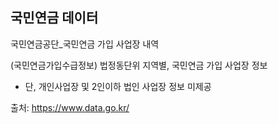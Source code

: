 ## 국민연금 데이터
국민연금공단_국민연금 가입 사업장 내역

(국민연금가입수급정보) 법정동단위 지역별, 국민연금 가입 사업장 정보
* 단, 개인사업장 및 2인이하 법인 사업장 정보 미제공

출처: https://www.data.go.kr/
